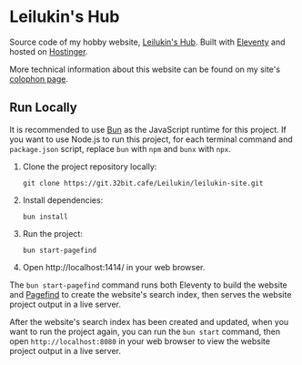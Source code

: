 # Leilukin's Hub

Source code of my hobby website, [Leilukin's Hub](https://leilukin.com/). Built with [Eleventy](https://www.11ty.dev/) and hosted on [Hostinger](https://www.hostinger.my/).

More technical information about this website can be found on my site's [colophon page](https://leilukin.com/colophon).

## Run Locally

It is recommended to use [Bun](https://bun.sh) as the JavaScript runtime for this project. If you want to use Node.js to run this project, for each terminal command and `package.json` script, replace `bun` with `npm` and `bunx` with `npx`.

1. Clone the project repository locally:
    ```
    git clone https://git.32bit.cafe/Leilukin/leilukin-site.git
    ```
1. Install dependencies:
    ```
    bun install
    ```
1. Run the project:
    ```
    bun start-pagefind
    ```
1. Open http://localhost:1414/ in your web browser.

The `bun start-pagefind` command runs both Eleventy to build the website and [Pagefind](https://pagefind.app/) to create the website's search index, then serves the website project output in a live server.

After the website's search index has been created and updated, when you want to run the project again, you can run the `bun start` command, then open `http://localhost:8080` in your web browser to view the website project output in a live server.
